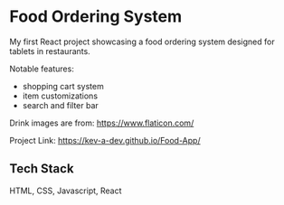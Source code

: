 
# Food Ordering System

My first React project showcasing a food ordering system designed for tablets in restaurants.

Notable features:
- shopping cart system
- item customizations
- search and filter bar

Drink images are from: https://www.flaticon.com/

Project Link: https://kev-a-dev.github.io/Food-App/
## Tech Stack

HTML, CSS, Javascript, React
